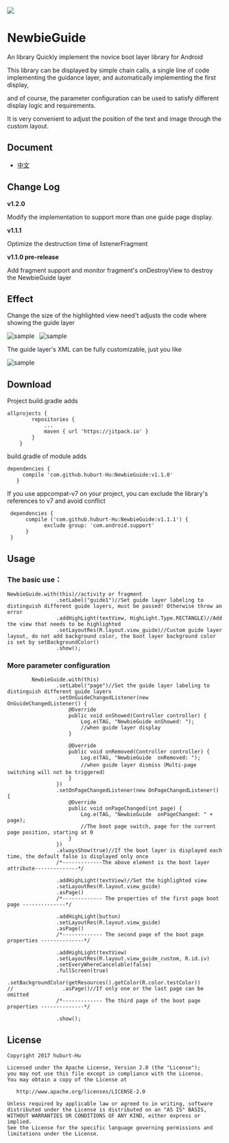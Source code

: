 [![](https://jitpack.io/v/huburt-Hu/NewbieGuide.svg)](https://jitpack.io/#huburt-Hu/NewbieGuide)


# NewbieGuide

An library Quickly implement the novice boot layer library for Android

This library can be displayed by simple chain calls,
a single line of code implementing the guidance layer,
and automatically implementing the first display,

and of course, the parameter configuration can be used to satisfy different display logic and requirements.

It is very convenient to adjust the position of the text and image through the custom layout.

## Document

* [中文](https://github.com/huburt-Hu/NewbieGuide/blob/master/doc/README-zh.md)


## Change Log

**v1.2.0**

Modify the implementation to support more than one guide page display.

**v1.1.1**

Optimize the destruction time of listenerFragment

**v1.1.0 pre-release**

Add fragment support and monitor fragment's onDestroyView to destroy the NewbieGuide layer


## Effect

Change the size of the highlighted view need't adjusts the code where showing the guide layer

![sample](https://github.com/huburt-Hu/NewbieGuide/raw/master/screenshoot/device-2017-08-09-161703.png)  
![sample](https://github.com/huburt-Hu/NewbieGuide/raw/master/screenshoot/change_size.png)

The guide layer's XML can be fully customizable, just you like

![sample](https://github.com/huburt-Hu/NewbieGuide/raw/master/screenshoot/device-2017-11-03-151550.png)


## Download

Project build.gradle adds

```
allprojects {
		repositories {
			...
			maven { url 'https://jitpack.io' }
		}
	}
 ```
 
build.gradle of module adds

 ```
 dependencies {
	  compile 'com.github.huburt-Hu:NewbieGuide:v1.1.0'
	}
 ```

If you use appcompat-v7 on your project, you can exclude the library's references to v7 and avoid conflict

```
 dependencies {
	  compile ('com.github.huburt-Hu:NewbieGuide:v1.1.1') {
            exclude group: 'com.android.support'
      }
 }
```

## Usage
 
### The basic use：

```
NewbieGuide.with(this)//activity or fragment
                .setLabel("guide1")//Set guide layer labeling to distinguish different guide layers, must be passed! Otherwise throw an error
                .addHighLight(textView, HighLight.Type.RECTANGLE)//Add the view that needs to be highlighted
                .setLayoutRes(R.layout.view_guide)//Custom guide layer layout, do not add background color, the boot layer background color is set by setBackgroundColor()
                .show();
```
### More parameter configuration


```
        NewbieGuide.with(this)
                .setLabel("page")//Set the guide layer labeling to distinguish different guide layers
                .setOnGuideChangedListener(new OnGuideChangedListener() {
                    @Override
                    public void onShowed(Controller controller) {
                        Log.e(TAG, "NewbieGuide onShowed: ");
                        //when guide layer display
                    }

                    @Override
                    public void onRemoved(Controller controller) {
                        Log.e(TAG, "NewbieGuide  onRemoved: ");
                        //when guide layer dismiss（Multi-page switching will not be triggered）
                    }
                })
                .setOnPageChangedListener(new OnPageChangedListener() {
                    @Override
                    public void onPageChanged(int page) {
                        Log.e(TAG, "NewbieGuide  onPageChanged: " + page);
                        //The boot page switch, page for the current page position, starting at 0
                    }
                })
                .alwaysShow(true)//If the boot layer is displayed each time, the default false is displayed only once
                /*-------------The above element is the boot layer attribute--------------*/

                .addHighLight(textView)//Set the highlighted view
                .setLayoutRes(R.layout.view_guide)
                .asPage()
                /*------------- The properties of the first page boot page --------------*/

                .addHighLight(button)
                .setLayoutRes(R.layout.view_guide)
                .asPage()
                /*------------- The second page of the boot page properties --------------*/

                .addHighLight(textView)
                .setLayoutRes(R.layout.view_guide_custom, R.id.iv)
                .setEveryWhereCancelable(false)
                .fullScreen(true)
                .setBackgroundColor(getResources().getColor(R.color.testColor))
//                .asPage()//If only one or the last page can be omitted
                /*------------- The third page of the boot page properties --------------*/

                .show();
```

## License

 ```
Copyright 2017 huburt-Hu

Licensed under the Apache License, Version 2.0 (the "License");
you may not use this file except in compliance with the License.
You may obtain a copy of the License at

    http://www.apache.org/licenses/LICENSE-2.0

Unless required by applicable law or agreed to in writing, software
distributed under the License is distributed on an "AS IS" BASIS,
WITHOUT WARRANTIES OR CONDITIONS OF ANY KIND, either express or implied.
See the License for the specific language governing permissions and
limitations under the License.
```

